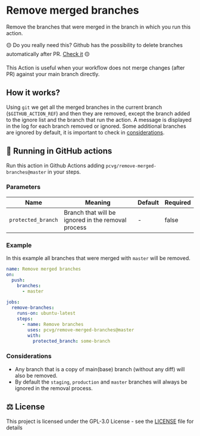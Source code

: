 # Remove merged branches

Remove the branches that were merged in the branch in which you run this action.

🟡 Do you really need this? Github has the possibility to delete branches automatically after PR. [Check it](https://docs.github.com/en/github/administering-a-repository/managing-the-automatic-deletion-of-branches) 🟡

This Action is useful when your workflow does not merge changes (after PR) against your main branch directly.

## How it works?

Using `git` we get all the merged branches in the current branch (`$GITHUB_ACTION_REF`) and then they are removed, except the branch added to the ignore list and the branch that run the action. A message is displayed in the log for each branch removed or ignored. Some additional branches are ignored by default, it is important to check in [considerations](#considerations).

## 🚀 Running in GitHub actions

Run this action in Github Actions adding `pcvg/remove-merged-branches@master` in your steps.

### Parameters

| Name | Meaning                                                                | Default | Required  |
| ---          | ---                                                            | ---     | ---   |
| `protected_branch`    | Branch that will be ignored in the removal process    | -       | false |

### Example

In this example all branches that were merged with `master` will be removed.

```yml
name: Remove merged branches
on:
  push:
    branches:
      - master
  
jobs:
  remove-branches:
    runs-on: ubuntu-latest
    steps:
      - name: Remove branches
        uses: pcvg/remove-merged-branches@master
        with:
          protected_branch: some-branch
```

### Considerations
 - Any branch that is a copy of main(base) branch (without any diff) will also be removed.
 - By default the `staging`, `production` and `master` branches will always be ignored in the removal process.


## ⚖️ License
This project is licensed under the GPL-3.0 License - see the [LICENSE](LICENSE) file for details